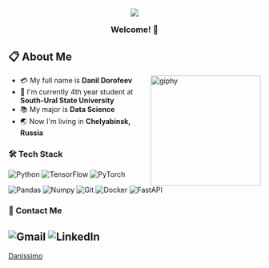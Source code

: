 <h3 align="center">
  <img src="https://user-images.githubusercontent.com/59575502/127335491-fdba1874-e943-4d3c-ab8c-678ffe22f8b8.png"></img>
  
  Welcome! 👋
<br>
## 📋 About Me
- :credit_card: My full name is **Danil Dorofeev** [<img align='right' src="https://media.giphy.com/media/M9gbBd9nbDrOTu1Mqx/giphy.gif" width="220" alt="giphy">](https://t.me/dan_is_simo)
- :school: I'm currently 4th year student at **South-Ural State University**
- :books: My major is **Data Science**
- :earth_asia: Now I'm living in **Chelyabinsk, Russia**
  
### 🛠 Tech Stack
![Python](https://img.shields.io/badge/-Python-4B8BBE?style=flat-square&logo=Python&logoColor=white)
![TensorFlow](https://img.shields.io/badge/-TensorFlow-E6E6E6?style=flat-square&logo=TensorFlow&logoColor=FF6F00)
![PyTorch](https://img.shields.io/badge/-PyTorch-262626?style=flat-square&logo=PyTorch&logoColor=orange)

![Pandas](https://img.shields.io/badge/-Pandas-150458?style=flat-square&logo=Pandas&logoColor=white)
![Numpy](https://img.shields.io/badge/-NumPy-4DABCF?style=flat-square&logo=NumPy&logoColor=white)
![Git](https://img.shields.io/badge/-Git-grey?style=flat-square&logo=git)
![Docker](http://img.shields.io/badge/-Docker-3596ed?style=flat-square&logo=docker&logoColor=white)
![FastAPI](https://img.shields.io/badge/-FastAPI-009688?style=flat-square&logo=fastapi&logoColor=white)

<!-- ### 📚 Currently Learning -->

### 💬 Contact Me

![Gmail](https://img.shields.io/badge/-danildorofeev2002@gmail.com-c14438?style=for-the-badge&logo=Gmail&logoColor=white)
![LinkedIn](https://img.shields.io/badge/-Danissimo-0e76A8?style=for-the-badge&logo=linkedin&logoColor=white)
------------------------------------------------------------------------------------------------------------------------------------------
[Danissimo](https://github.com/dan1ssimo)
